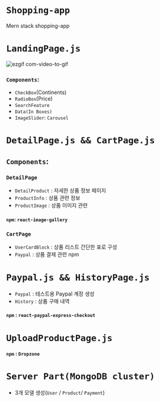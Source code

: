 # `Shopping-app`
Mern stack shopping-app

# `LandingPage.js`
![ezgif com-video-to-gif](https://user-images.githubusercontent.com/45006553/82416633-51c75f00-9ab5-11ea-9b0d-4578b9f2848b.gif)


### `Components`: 
- `CheckBox`(Continents) 
- `RadioBox`(Price) 
- `SearchFeature` 
- `Data(In Boxes)` 
- `ImageSlider`: `Carousel`
  
# `DetailPage.js && CartPage.js` 
## `Components`: 
### `DetailPage`
- `DetailProduct` : 자세한 상품 정보 페이지
- `ProductInfo` : 상품 관련 정보
- `ProductImage` : 상품 이미지 관련
#### `npm`: `react-image-gallery`

### `CartPage`
- `UserCardBlock` : 상품 리스트 간단한 표로 구성
- `Paypal` : 상품 결제 관련 npm 


# `Paypal.js && HistoryPage.js` 
- `Paypal` : 테스트용 Paypal 계정 생성
- `History` : 상품 구매 내역
#### `npm` : `react-paypal-express-checkout`


# `UploadProductPage.js` 

#### `npm` : `Dropzone`


# `Server Part(MongoDB cluster)` 
- 3개 모델 생성(`User` / `Product`/ `Payment`)

